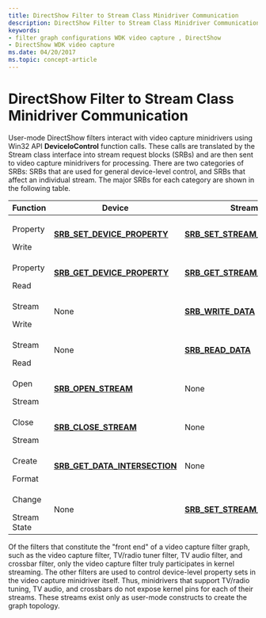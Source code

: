 ```yaml
---
title: DirectShow Filter to Stream Class Minidriver Communication
description: DirectShow Filter to Stream Class Minidriver Communication
keywords:
- filter graph configurations WDK video capture , DirectShow
- DirectShow WDK video capture
ms.date: 04/20/2017
ms.topic: concept-article
---
```


# DirectShow Filter to Stream Class Minidriver Communication


User-mode DirectShow filters interact with video capture minidrivers using Win32 API **DeviceIoControl** function calls. These calls are translated by the Stream class interface into stream request blocks (SRBs) and are then sent to video capture minidrivers for processing. There are two categories of SRBs: SRBs that are used for general device-level control, and SRBs that affect an individual stream. The major SRBs for each category are shown in the following table.

<table>
<colgroup>
<col width="33%" />
<col width="33%" />
<col width="33%" />
</colgroup>
<thead>
<tr class="header">
<th>Function</th>
<th>Device</th>
<th>Stream</th>
</tr>
</thead>
<tbody>
<tr class="odd">
<td><p>Property</p>
<div>
 
</div>
Write</td>
<td><p><a href="/windows-hardware/drivers/stream/srb-set-device-property" data-raw-source="[&lt;strong&gt;SRB_SET_DEVICE_PROPERTY&lt;/strong&gt;](./srb-set-device-property.md)"><strong>SRB_SET_DEVICE_PROPERTY</strong></a></p></td>
<td><p><a href="/windows-hardware/drivers/stream/srb-set-stream-property" data-raw-source="[&lt;strong&gt;SRB_SET_STREAM_PROPERTY&lt;/strong&gt;](./srb-set-stream-property.md)"><strong>SRB_SET_STREAM_PROPERTY</strong></a></p></td>
</tr>
<tr class="even">
<td><p>Property</p>
<div>
 
</div>
Read</td>
<td><p><a href="/windows-hardware/drivers/stream/srb-get-device-property" data-raw-source="[&lt;strong&gt;SRB_GET_DEVICE_PROPERTY&lt;/strong&gt;](./srb-get-device-property.md)"><strong>SRB_GET_DEVICE_PROPERTY</strong></a></p></td>
<td><p><a href="/windows-hardware/drivers/stream/srb-get-stream-property" data-raw-source="[&lt;strong&gt;SRB_GET_STREAM_PROPERTY&lt;/strong&gt;](./srb-get-stream-property.md)"><strong>SRB_GET_STREAM_PROPERTY</strong></a></p></td>
</tr>
<tr class="odd">
<td><p>Stream</p>
<div>
 
</div>
Write</td>
<td><p>None</p></td>
<td><p><a href="/windows-hardware/drivers/stream/srb-write-data" data-raw-source="[&lt;strong&gt;SRB_WRITE_DATA&lt;/strong&gt;](./srb-write-data.md)"><strong>SRB_WRITE_DATA</strong></a></p></td>
</tr>
<tr class="even">
<td><p>Stream</p>
<div>
 
</div>
Read</td>
<td><p>None</p></td>
<td><p><a href="/windows-hardware/drivers/stream/srb-read-data" data-raw-source="[&lt;strong&gt;SRB_READ_DATA&lt;/strong&gt;](./srb-read-data.md)"><strong>SRB_READ_DATA</strong></a></p></td>
</tr>
<tr class="odd">
<td><p>Open</p>
<div>
 
</div>
Stream</td>
<td><p><a href="/windows-hardware/drivers/stream/srb-open-stream" data-raw-source="[&lt;strong&gt;SRB_OPEN_STREAM&lt;/strong&gt;](./srb-open-stream.md)"><strong>SRB_OPEN_STREAM</strong></a></p></td>
<td><p>None</p></td>
</tr>
<tr class="even">
<td><p>Close</p>
<div>
 
</div>
Stream</td>
<td><p><a href="/windows-hardware/drivers/stream/srb-close-stream" data-raw-source="[&lt;strong&gt;SRB_CLOSE_STREAM&lt;/strong&gt;](./srb-close-stream.md)"><strong>SRB_CLOSE_STREAM</strong></a></p></td>
<td><p>None</p></td>
</tr>
<tr class="odd">
<td><p>Create</p>
<div>
 
</div>
Format</td>
<td><p><a href="/windows-hardware/drivers/stream/srb-get-data-intersection" data-raw-source="[&lt;strong&gt;SRB_GET_DATA_INTERSECTION&lt;/strong&gt;](./srb-get-data-intersection.md)"><strong>SRB_GET_DATA_INTERSECTION</strong></a></p></td>
<td><p>None</p></td>
</tr>
<tr class="even">
<td><p>Change</p>
<div>
 
</div>
Stream
<div>
 
</div>
State</td>
<td><p>None</p></td>
<td><p><a href="/windows-hardware/drivers/stream/srb-set-stream-state" data-raw-source="[&lt;strong&gt;SRB_SET_STREAM_STATE&lt;/strong&gt;](./srb-set-stream-state.md)"><strong>SRB_SET_STREAM_STATE</strong></a></p></td>
</tr>
</tbody>
</table>

 

Of the filters that constitute the "front end" of a video capture filter graph, such as the video capture filter, TV/radio tuner filter, TV audio filter, and crossbar filter, only the video capture filter truly participates in kernel streaming. The other filters are used to control device-level property sets in the video capture minidriver itself. Thus, minidrivers that support TV/radio tuning, TV audio, and crossbars do not expose kernel pins for each of their streams. These streams exist only as user-mode constructs to create the graph topology.

